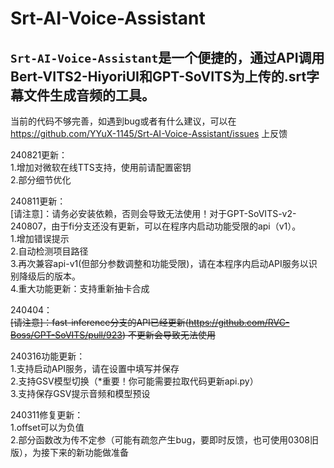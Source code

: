 # Srt-AI-Voice-Assistant
## `Srt-AI-Voice-Assistant`是一个便捷的，通过API调用Bert-VITS2-HiyoriUI和GPT-SoVITS为上传的.srt字幕文件生成音频的工具。
当前的代码不够完善，如遇到bug或者有什么建议，可以在 https://github.com/YYuX-1145/Srt-AI-Voice-Assistant/issues 上反馈  

240821更新：<br>
1.增加对微软在线TTS支持，使用前请配置密钥  
2.部分细节优化

240811更新：<br>
[请注意]：请务必安装依赖，否则会导致无法使用！对于GPT-SoVITS-v2-240807，由于fi分支还没有更新，可以在程序内启动功能受限的api（v1）。  
1.增加错误提示  
2.自动检测项目路径  
3.再次兼容api-v1(但部分参数调整和功能受限)，请在本程序内启动API服务以识别降级后的版本。  
4.重大功能更新：支持重新抽卡合成

240404：<br>
~~[请注意]：fast-inference分支的API已经更新(https://github.com/RVC-Boss/GPT-SoVITS/pull/923) 不更新会导致无法使用~~


240316功能更新：  
1.支持启动API服务，请在设置中填写并保存  
2.支持GSV模型切换（*重要！你可能需要拉取代码更新api.py）  
3.支持保存GSV提示音频和模型预设  

240311修复更新：  
1.offset可以为负值  
2.部分函数改为传不定参（可能有疏忽产生bug，要即时反馈，也可使用0308旧版），为接下来的新功能做准备  
